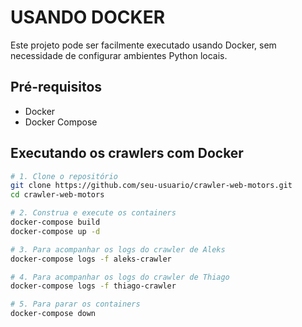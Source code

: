 # USANDO DOCKER

Este projeto pode ser facilmente executado usando Docker, sem necessidade de configurar ambientes Python locais.

## Pré-requisitos
- Docker
- Docker Compose

## Executando os crawlers com Docker

```bash
# 1. Clone o repositório
git clone https://github.com/seu-usuario/crawler-web-motors.git
cd crawler-web-motors

# 2. Construa e execute os containers
docker-compose build
docker-compose up -d

# 3. Para acompanhar os logs do crawler de Aleks
docker-compose logs -f aleks-crawler

# 4. Para acompanhar os logs do crawler de Thiago
docker-compose logs -f thiago-crawler

# 5. Para parar os containers
docker-compose down